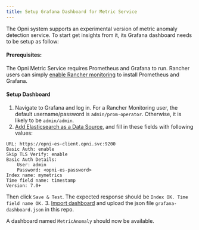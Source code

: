 ```yaml
---
title: Setup Grafana Dashboard for Metric Service 
---
```


The Opni system supports an experimental version of metric anomaly detection service. To start get insights from it, its Grafana dashboard needs to be setup as follow:
#### Prerequisites:
The Opni Metric Service requires Prometheus and Grafana to run. Rancher users can simply [enable Rancher monitoring](https://rancher.com/docs/rancher/v2.5/en/monitoring-alerting/guides/enable-monitoring/) to install Prometheus and Grafana.

#### Setup Dashboard

1. Navigate to Grafana and log in. For a Rancher Monitoring user, the default username/password is `admin/prom-operator`. Otherwise, it is likely to be `admin/admin`.
2. [Add Elasticsearch as a Data Source](https://grafana.com/docs/grafana/latest/datasources/add-a-data-source/#add-a-data-source), and fill in these fields with following values:
```
URL: https://opni-es-client.opni.svc:9200
Basic Auth: enable
Skip TLS Verify: enable
Basic Auth Details:
    User: admin
    Password: <opni-es-password>
Index name: mymetrics
Time field name: timestamp
Version: 7.0+
```
Then click `Save & Test`. The expected response should be `Index OK. Time field name OK.`
3. [Import dashboard](https://grafana.com/docs/grafana/latest/dashboards/export-import/#import-dashboard) and upload the json file `grafana-dashboard.json` in this repo.

A dashboard named `MetricAnomaly` should now be available.